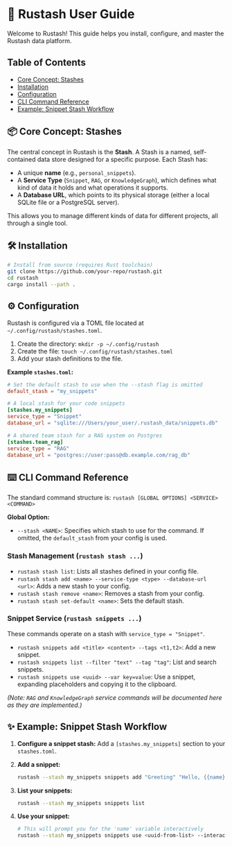 # 🚀 Rustash User Guide

Welcome to Rustash! This guide helps you install, configure, and master the Rustash data platform.

## Table of Contents

- [Core Concept: Stashes](#-core-concept-stashes)
- [Installation](#-installation)
- [Configuration](#-configuration)
- [CLI Command Reference](#-command-reference)
- [Example: Snippet Stash Workflow](#-example-snippet-stash-workflow)

## 📦 Core Concept: Stashes

The central concept in Rustash is the **Stash**. A Stash is a named, self-contained data store designed for a specific purpose. Each Stash has:
- A unique **name** (e.g., `personal_snippets`).
- A **Service Type** (`Snippet`, `RAG`, or `KnowledgeGraph`), which defines what kind of data it holds and what operations it supports.
- A **Database URL**, which points to its physical storage (either a local SQLite file or a PostgreSQL server).

This allows you to manage different kinds of data for different projects, all through a single tool.

## 🛠️ Installation

```bash
# Install from source (requires Rust toolchain)
git clone https://github.com/your-repo/rustash.git
cd rustash
cargo install --path .
```

## ⚙️ Configuration

Rustash is configured via a TOML file located at `~/.config/rustash/stashes.toml`.

1.  Create the directory: `mkdir -p ~/.config/rustash`
2.  Create the file: `touch ~/.config/rustash/stashes.toml`
3.  Add your stash definitions to the file.

**Example `stashes.toml`:**
```toml
# Set the default stash to use when the --stash flag is omitted
default_stash = "my_snippets"

# A local stash for your code snippets
[stashes.my_snippets]
service_type = "Snippet"
database_url = "sqlite:///Users/your_user/.rustash_data/snippets.db"

# A shared team stash for a RAG system on Postgres
[stashes.team_rag]
service_type = "RAG"
database_url = "postgres://user:pass@db.example.com/rag_db"
```

## ⌨️ CLI Command Reference

The standard command structure is: `rustash [GLOBAL OPTIONS] <SERVICE> <COMMAND>`

**Global Option:**
- `--stash <NAME>`: Specifies which stash to use for the command. If omitted, the `default_stash` from your config is used.

### Stash Management (`rustash stash ...`)

- `rustash stash list`: Lists all stashes defined in your config file.
- `rustash stash add <name> --service-type <type> --database-url <url>`: Adds a new stash to your config.
- `rustash stash remove <name>`: Removes a stash from your config.
- `rustash stash set-default <name>`: Sets the default stash.

### Snippet Service (`rustash snippets ...`)

These commands operate on a stash with `service_type = "Snippet"`.

- `rustash snippets add <title> <content> --tags <t1,t2>`: Add a new snippet.
- `rustash snippets list --filter "text" --tag "tag"`: List and search snippets.
- `rustash snippets use <uuid> --var key=value`: Use a snippet, expanding placeholders and copying it to the clipboard.

*(Note: `RAG` and `KnowledgeGraph` service commands will be documented here as they are implemented.)*

## ✨ Example: Snippet Stash Workflow

1.  **Configure a snippet stash:** Add a `[stashes.my_snippets]` section to your `stashes.toml`.

2.  **Add a snippet:**
    ```bash
    rustash --stash my_snippets snippets add "Greeting" "Hello, {{name}}!" --tags example
    ```

3.  **List your snippets:**
    ```bash
    rustash --stash my_snippets snippets list
    ```

4.  **Use your snippet:**
    ```bash
    # This will prompt you for the 'name' variable interactively
    rustash --stash my_snippets snippets use <uuid-from-list> --interactive
    ```
